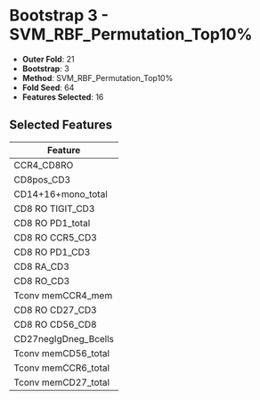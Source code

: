 # Bootstrap 3 - SVM_RBF_Permutation_Top10%

- **Outer Fold**: 21
- **Bootstrap**: 3
- **Method**: SVM_RBF_Permutation_Top10%
- **Fold Seed**: 64
- **Features Selected**: 16

## Selected Features

| Feature |
|---------|
| CCR4_CD8RO |
| CD8pos_CD3 |
| CD14+16+mono_total |
| CD8 RO TIGIT_CD3 |
| CD8 RO PD1_total |
| CD8 RO CCR5_CD3 |
| CD8 RO PD1_CD3 |
| CD8 RA_CD3 |
| CD8 RO_CD3 |
| Tconv memCCR4_mem |
| CD8 RO CD27_CD3 |
| CD8 RO CD56_CD8 |
| CD27negIgDneg_Bcells |
| Tconv memCD56_total |
| Tconv memCCR6_total |
| Tconv memCD27_total |
